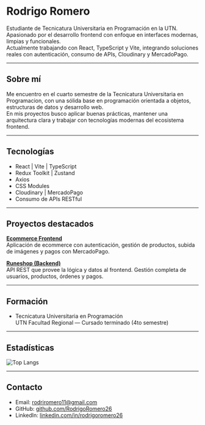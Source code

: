 # Rodrigo Romero

Estudiante de Tecnicatura Universitaria en Programación en la UTN.  
Apasionado por el desarrollo frontend con enfoque en interfaces modernas, limpias y funcionales.  
Actualmente trabajando con React, TypeScript y Vite, integrando soluciones reales con autenticación, consumo de APIs, Cloudinary y MercadoPago.

---

## Sobre mí

Me encuentro en el cuarto semestre de la Tecnicatura Universitaria en Programacion, con una sólida base en programación orientada a objetos, estructuras de datos y desarrollo web.  
En mis proyectos busco aplicar buenas prácticas, mantener una arquitectura clara y trabajar con tecnologías modernas del ecosistema frontend.

---

## Tecnologías

- React | Vite | TypeScript  
- Redux Toolkit | Zustand
- Axios
- CSS Modules    
- Cloudinary | MercadoPago  
- Consumo de APIs RESTful  

---

## Proyectos destacados

**[Ecommerce Frontend](https://github.com/RodrigoRomero26/Runeshop)**  
Aplicación de ecommerce con autenticación, gestión de productos, subida de imágenes y pagos con MercadoPago.

**[Runeshop (Backend)](https://github.com/Vale-source/Runeshop/tree/backend)**  
API REST que provee la lógica y datos al frontend. Gestión completa de usuarios, productos, órdenes y pagos.

---

## Formación

- Tecnicatura Universitaria en Programación  
  UTN Facultad Regional — Cursado terminado (4to semestre)  

---

## Estadísticas

![Top Langs](https://github-readme-stats.vercel.app/api/top-langs/?username=RodrigoRomero26&layout=compact&theme=default)

---

## Contacto

- Email: rodriromero11@gmail.com 
- GitHub: [github.com/RodrigoRomero26](https://github.com/RodrigoRomero26)  
- LinkedIn: [linkedin.com/in/rodrigoromero26](https://www.linkedin.com/in/rodrigoromero26/)
